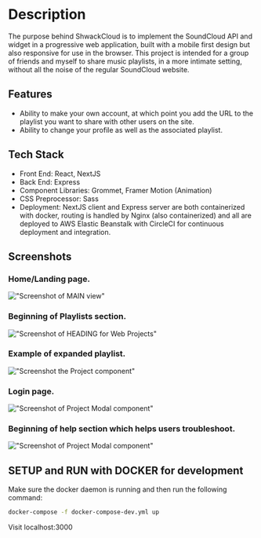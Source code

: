# Description

The purpose behind ShwackCloud is to implement the SoundCloud API
and widget in a progressive web application, built with a mobile first design but also responsive for use in the browser. This project is intended for a group of friends and myself to share music playlists, in a more intimate setting, without all the noise of the regular SoundCloud website.

## Features

- Ability to make your own account, at which point you add the URL to the playlist you want to share with other users on the site.
- Ability to change your profile as well as the associated playlist.

## Tech Stack

- Front End: React, NextJS
- Back End: Express
- Component Libraries: Grommet, Framer Motion (Animation)
- CSS Preprocessor: Sass
- Deployment: NextJS client and Express server are both containerized with docker, routing is handled by Nginx (also containerized) and all are deployed to AWS Elastic Beanstalk with CircleCI for continuous deployment and integration.

## Screenshots

### Home/Landing page.

!["Screenshot of MAIN view"](https://github.com/mphbo/music-corner/blob/master/public/docs/1.png)

### Beginning of Playlists section.

!["Screenshot of HEADING for Web Projects"](https://github.com/mphbo/music-corner/blob/master/public/docs/2.png)

### Example of expanded playlist.

!["Screenshot the Project component"](https://github.com/mphbo/music-corner/blob/master/public/docs/3.png)

### Login page.

!["Screenshot of Project Modal component"](https://github.com/mphbo/music-corner/blob/master/public/docs/4.png)

### Beginning of help section which helps users troubleshoot.

!["Screenshot of Project Modal component"](https://github.com/mphbo/music-corner/blob/master/public/docs/5.png)

## SETUP and RUN with DOCKER for development

Make sure the docker daemon is running and then run the following command:

```sh
docker-compose -f docker-compose-dev.yml up
```

Visit localhost:3000
